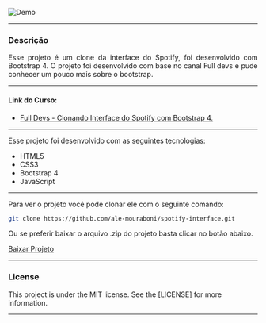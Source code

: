 ![Demo](readme/demo.gif)

---

<div style="text-align: justify">

### Descrição
Esse projeto é um clone da interface do Spotify, foi desenvolvido com Bootstrap 4. O projeto foi desenvolvido com base no canal Full devs e pude conhecer um pouco mais sobre o bootstrap.

</div>

---

#### Link do Curso:

* [Full Devs - Clonando Interface do Spotify com Bootstrap 4.](https://www.youtube.com/playlist?list=PLyLHegP66K0kKeAODlZ9Ivh7Mm9i1_326)

---

Esse projeto foi desenvolvido com as seguintes tecnologias:
* HTML5
* CSS3
* Bootstrap 4
* JavaScript

---

Para ver o projeto você pode clonar ele com o seguinte comando:    

```sh
git clone https://github.com/ale-mouraboni/spotify-interface.git
```  
  
Ou se preferir baixar o arquivo .zip do projeto basta clicar no botão abaixo.  
  
[Baixar Projeto](https://github.com/ale-mouraboni/spotify-interface/archive/refs/heads/main.zip)

---

### License
This project is under the MIT license. See the [LICENSE] for more information.

---